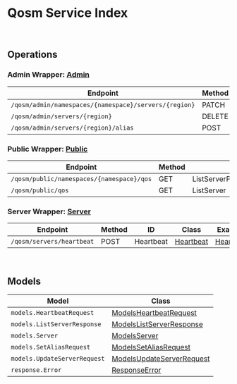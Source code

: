 # Qosm Service Index

&nbsp;  

## Operations

### Admin Wrapper:  [Admin](../../AccelByte.Sdk/Api/Qosm/Wrapper/Admin.cs)
| Endpoint | Method | ID | Class | Example |
|---|---|---|---|---|
| `/qosm/admin/namespaces/{namespace}/servers/{region}` | PATCH | UpdateServerConfig | [UpdateServerConfig](../../AccelByte.Sdk/Api/Qosm/Operation/Admin/UpdateServerConfig.cs) | [UpdateServerConfig](../samples/AccelByte.Sdk.Sample.Cli/ApiCommand/Qosm/Admin/UpdateServerConfig.cs) |
| `/qosm/admin/servers/{region}` | DELETE | DeleteServer | [DeleteServer](../../AccelByte.Sdk/Api/Qosm/Operation/Admin/DeleteServer.cs) | [DeleteServer](../samples/AccelByte.Sdk.Sample.Cli/ApiCommand/Qosm/Admin/DeleteServer.cs) |
| `/qosm/admin/servers/{region}/alias` | POST | SetServerAlias | [SetServerAlias](../../AccelByte.Sdk/Api/Qosm/Operation/Admin/SetServerAlias.cs) | [SetServerAlias](../samples/AccelByte.Sdk.Sample.Cli/ApiCommand/Qosm/Admin/SetServerAlias.cs) |

### Public Wrapper:  [Public](../../AccelByte.Sdk/Api/Qosm/Wrapper/Public.cs)
| Endpoint | Method | ID | Class | Example |
|---|---|---|---|---|
| `/qosm/public/namespaces/{namespace}/qos` | GET | ListServerPerNamespace | [ListServerPerNamespace](../../AccelByte.Sdk/Api/Qosm/Operation/Public/ListServerPerNamespace.cs) | [ListServerPerNamespace](../samples/AccelByte.Sdk.Sample.Cli/ApiCommand/Qosm/Public/ListServerPerNamespace.cs) |
| `/qosm/public/qos` | GET | ListServer | [ListServer](../../AccelByte.Sdk/Api/Qosm/Operation/Public/ListServer.cs) | [ListServer](../samples/AccelByte.Sdk.Sample.Cli/ApiCommand/Qosm/Public/ListServer.cs) |

### Server Wrapper:  [Server](../../AccelByte.Sdk/Api/Qosm/Wrapper/Server.cs)
| Endpoint | Method | ID | Class | Example |
|---|---|---|---|---|
| `/qosm/servers/heartbeat` | POST | Heartbeat | [Heartbeat](../../AccelByte.Sdk/Api/Qosm/Operation/Server/Heartbeat.cs) | [Heartbeat](../samples/AccelByte.Sdk.Sample.Cli/ApiCommand/Qosm/Server/Heartbeat.cs) |


&nbsp;  

## Models

| Model | Class |
|---|---|
| `models.HeartbeatRequest` | [ModelsHeartbeatRequest](../../AccelByte.Sdk/Api/Qosm/Model/ModelsHeartbeatRequest.cs) |
| `models.ListServerResponse` | [ModelsListServerResponse](../../AccelByte.Sdk/Api/Qosm/Model/ModelsListServerResponse.cs) |
| `models.Server` | [ModelsServer](../../AccelByte.Sdk/Api/Qosm/Model/ModelsServer.cs) |
| `models.SetAliasRequest` | [ModelsSetAliasRequest](../../AccelByte.Sdk/Api/Qosm/Model/ModelsSetAliasRequest.cs) |
| `models.UpdateServerRequest` | [ModelsUpdateServerRequest](../../AccelByte.Sdk/Api/Qosm/Model/ModelsUpdateServerRequest.cs) |
| `response.Error` | [ResponseError](../../AccelByte.Sdk/Api/Qosm/Model/ResponseError.cs) |
